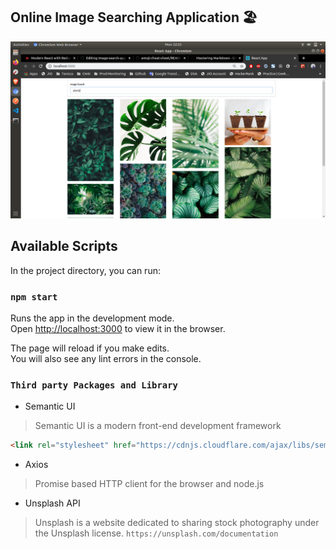 ## Online Image Searching Application :beach_umbrella:
![](https://github.com/ak-214/image-search-app-react/blob/master/output/imagesearchapp.png)

## Available Scripts

In the project directory, you can run:

### `npm start`

Runs the app in the development mode.<br />
Open [http://localhost:3000](http://localhost:3000) to view it in the browser.

The page will reload if you make edits.<br />
You will also see any lint errors in the console.


### `Third party Packages and Library`
- Semantic UI <br />
> Semantic UI is a modern front-end development framework
```html 
<link rel="stylesheet" href="https://cdnjs.cloudflare.com/ajax/libs/semantic-ui/2.4.1/semantic.min.css">
```
- Axios
> Promise based HTTP client for the browser and node.js

- Unsplash API
> Unsplash is a website dedicated to sharing stock photography under the Unsplash license.
``` https://unsplash.com/documentation ```

